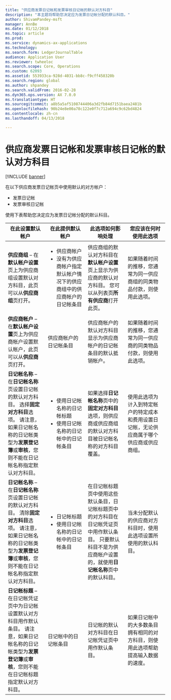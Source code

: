 ```yaml
---
title: "供应商发票日记帐和发票审核日记帐的默认对方科目"
description: "本主题将帮助您决定应为发票日记帐分配的默认科目。"
author: ShivamPandey-msft
manager: AnnBe
ms.date: 01/12/2018
ms.topic: article
ms.prod: 
ms.service: dynamics-ax-applications
ms.technology: 
ms.search.form: LedgerJournalTable
audience: Application User
ms.reviewer: twheeloc
ms.search.scope: Core, Operations
ms.custom: 62093
ms.assetid: 553933ca-928d-4031-bb8c-f9cff458320b
ms.search.region: global
ms.author: shpandey
ms.search.validFrom: 2016-02-28
ms.dyn365.ops.version: AX 7.0.0
ms.translationtype: HT
ms.sourcegitcommit: a8b5a5af5108744406a3d2fb84d7151baea2481b
ms.openlocfilehash: 90b24e8e00a78c122e0f7c712a694c9c62bd4824
ms.contentlocale: zh-cn
ms.lasthandoff: 04/13/2018

---
```


# <a name="default-offset-accounts-for-vendor-invoice-journals-and-invoice-approval-journals"></a>供应商发票日记帐和发票审核日记帐的默认对方科目

[!INCLUDE [banner](../includes/banner.md)]

在以下供应商发票日记帐页中使用默认的对方帐户：

-   发票日记帐
-   发票审核日记帐

使用下表帮助您决定应为发票日记帐分配的默认科目。

<table>
<colgroup>
<col width="25%" />
<col width="25%" />
<col width="25%" />
<col width="25%" />
</colgroup>
<thead>
<tr class="header">
<th>在此设置默认帐户</th>
<th>在此提供默认帐户</th>
<th>此选项如何影响处理</th>
<th>您应该在何时使用此选项</th>
</tr>
</thead>
<tbody>
<tr class="odd">
<td><strong>供应商组</strong> – 在<strong>默认帐户设置</strong>页上为供应商组设置默认对方科目，此页可以从<strong>供应商组</strong>页打开。</td>
<td><ul>
<li>供应商帐户</li>
<li>没有为供应商帐户指定默认帐户情况下的供应商组中的供应商帐户的日记帐条目</li>
</ul></td>
<td>供应商组的默认对方科目在<strong>默认帐户设置</strong>页上显示为供应商的默认对方科目。 您可以从列表页<strong>所有供应商</strong>打开此页。</td>
<td>如果随着时间的推移，您通常为同一供应商组的同类物品付款，则使用此选项。</td>
</tr>
<tr class="even">
<td><strong>供应商帐户</strong> – 在<strong>默认帐户设置</strong>页上为供应商帐户设置默认帐户，此页可以从<strong>供应商</strong>页打开。</td>
<td>供应商帐户的日记帐条目</td>
<td>供应商帐户的默认对方科目显示为供应商帐户的日记帐条目的默认抵销帐户。</td>
<td>如果随着时间的推移，您通常为同一供应商的同类物品付款，则使用此选项。</td>
</tr>
<tr class="odd">
<td><strong>日记帐名称</strong> – 在<strong>日记帐名称</strong>页设置日记帐的默认对方科目。 选择<strong>固定对方科目</strong>选项。 请注意，如果日记帐名称的日记帐类型为<strong>发票登记簿</strong>或<strong>审核</strong>，您则不能在日记帐名称指定默认对方科目。</td>
<td><ul>
<li>使用日记帐名称的日记帐标题</li>
<li>使用日记帐名称的日记帐中的日记帐条目</li>
</ul></td>
<td>如果选择<strong>日记帐名称</strong>页中的<strong>固定对方科目</strong>选项，则供应商或供应商组的默认对方科目被日记帐名称的对方科目覆盖。</td>
<td>使用此选项为计入到特定帐户的特定成本和费用设置日记帐，无论供应商属于哪个供应商或供应商组。</td>
</tr>
<tr class="even">
<td><strong>日记帐名称</strong> – 在<strong>日记帐名称</strong>页设置日记帐的默认对方科目。 清除<strong>固定对方科目</strong>选项。 请注意，如果日记帐名称的日记帐类型为<strong>发票登记簿</strong>或<strong>审核</strong>，您则不能在日记帐名称指定默认对方科目。</td>
<td><ul>
<li>日记帐标题</li>
<li>使用日记帐名称的日记帐中的日记帐条目</li>
</ul></td>
<td>在日记帐标题页中使用这些默认条目，日记帐标题页中的对方科目在日记帐凭证页中用作默认条目。 只要默认科目不是为供应商帐户设置的，就使用<strong>日记帐名称</strong>页中的默认科目。</td>
<td>当未分配默认的供应商对方科目时，使用此选项设置所使用的默认科目。</td>
</tr>
<tr class="odd">
<td><strong>日记帐标题</strong> – 在日记帐凭证页中为日记帐设置默认对方科目用作默认条目。 请注意，如果日记帐名称的日记帐类型为<strong>发票登记簿</strong>或<strong>审核</strong>，您则不能在日记帐标题指定默认对方科目。</td>
<td>日记帐中的日记帐条目</td>
<td>日记帐的默认对方科目在日记帐凭证页中用作默认条目。</td>
<td>如果日记帐中的大多数条目拥有相同的对方科目，则使用此选项帮助提高输入数据的速度。</td>
</tr>
</tbody>
</table>






